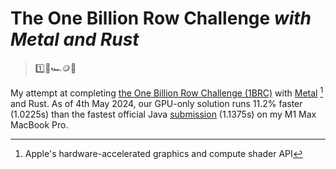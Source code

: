 # The One Billion Row Challenge *with Metal and Rust*

> 1️⃣🐝🏎️🪙🦀

My attempt at completing [the One Billion Row Challenge (1BRC)] with [Metal]
[^1] and Rust. As of 4th May 2024, our GPU-only solution runs 11.2% faster
(1.0225s) than the fastest official Java [submission] (1.1375s) on my M1 Max
MacBook Pro.

[^1]: Apple's hardware-accelerated graphics and compute shader API

[Metal]: https://developer.apple.com/metal
[the One Billion Row Challenge (1BRC)]: https://github.com/gunnarmorling/1brc
[submission]: https://github.com/gunnarmorling/1brc/blob/main/src/main/java/dev/morling/onebrc/CalculateAverage_thomaswue.java
